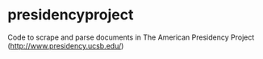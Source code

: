 # presidencyproject
Code to scrape and parse documents in The American Presidency Project (http://www.presidency.ucsb.edu/)
